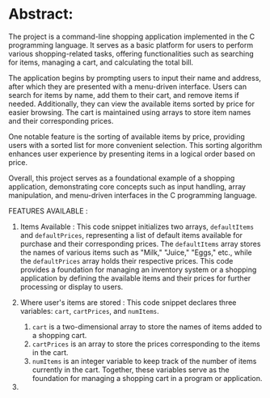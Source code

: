 #  Abstract:

The project is a command-line shopping application implemented in the C programming language. It serves as a basic platform for users to perform various shopping-related tasks, offering functionalities such as searching for items, managing a cart, and calculating the total bill. 

The application begins by prompting users to input their name and address, after which they are presented with a menu-driven interface. Users can search for items by name, add them to their cart, and remove items if needed. Additionally, they can view the available items sorted by price for easier browsing. The cart is maintained using arrays to store item names and their corresponding prices.

One notable feature is the sorting of available items by price, providing users with a sorted list for more convenient selection. This sorting algorithm enhances user experience by presenting items in a logical order based on price.



Overall, this project serves as a foundational example of a shopping application, demonstrating core concepts such as input handling, array manipulation, and menu-driven interfaces in the C programming language.

FEATURES AVAILABLE :
1) Items Available :
This code snippet initializes two arrays, `defaultItems` and `defaultPrices`, representing a list of default items available for purchase and their corresponding prices. The `defaultItems` array stores the names of various items such as "Milk," "Juice," "Eggs," etc., while the `defaultPrices` array holds their respective prices. This code provides a foundation for managing an inventory system or a shopping application by defining the available items and their prices for further processing or display to users.

2) Where user's items are stored :
   This code snippet declares three variables: `cart`, `cartPrices`, and `numItems`.
   1. `cart` is a two-dimensional array to store the names of items added to a shopping cart.
   2. `cartPrices` is an array to store the prices corresponding to the items in the cart.
   3. `numItems` is an integer variable to keep track of the number of items currently in the cart. 
Together, these variables serve as the foundation for managing a shopping cart in a program or application.

3) 
